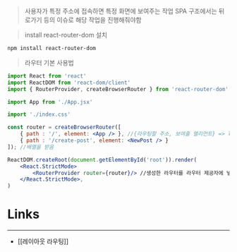 
>사용자가 특정 주소에 접속하면 특정 화면에 보여주는 작업
>SPA 구조에서는 뒤로가기 등의 이슈로 해당 작업을 진행해줘야함

>install react-router-dom 설치

```bash
npm install react-router-dom
```

> 라우터 기본 사용법

```jsx
import React from 'react'
import ReactDOM from 'react-dom/client'
import { RouterProvider, createBrowserRouter } from 'react-router-dom'

import App from './App.jsx'

import './index.css'

const router = createBrowserRouter([
	{ path : '/', element: <App /> }, //{라우팅할 주소, 보여줄 엘리먼트} => localhost:9090/ 로 접속하면 <App/>으로 접속
	{ path : '/create-post', element: <NewPost /> }
]); //배열을 받음

ReactDOM.createRoot(document.getElementById('root')).render(
	<React.StrictMode>
		<RouterProvider router={router}/> //생성한 라우터를 라우터 제공자에 넣어줌
	</React.StrictMode>,
)
```

# **Links**
---
- [[레이아웃 라우팅]]